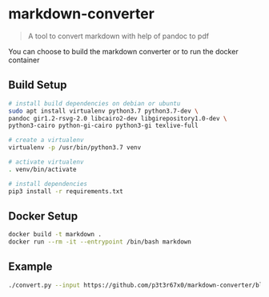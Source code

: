 # markdown-converter

> A tool to convert markdown with help of pandoc to pdf


You can choose to build the markdown converter or to run the docker container


## Build Setup

```bash
# install build dependencies on debian or ubuntu
sudo apt install virtualenv python3.7 python3.7-dev \
pandoc gir1.2-rsvg-2.0 libcairo2-dev libgirepository1.0-dev \
python3-cairo python-gi-cairo python3-gi texlive-full

# create a virtualenv
virtualenv -p /usr/bin/python3.7 venv

# activate virtualenv
. venv/bin/activate

# install dependencies
pip3 install -r requirements.txt
```


## Docker Setup

```bash
docker build -t markdown .
docker run --rm -it --entrypoint /bin/bash markdown
```

## Example

```bash
./convert.py --input https://github.com/p3t3r67x0/markdown-converter/blob/master/README.md --format md --output readme
```
